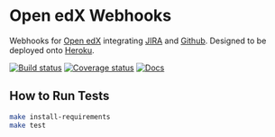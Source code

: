 # Open edX Webhooks

Webhooks for [Open edX][] integrating [JIRA][] and [Github][]. Designed to be
deployed onto [Heroku][].

[![Build status](https://travis-ci.org/edx/openedx-webhooks.svg?branch=master)](https://travis-ci.org/edx/openedx-webhooks)
[![Coverage status](http://codecov.io/github/edx/openedx-webhooks/coverage.svg?branch=master)](http://codecov.io/github/edx/openedx-webhooks?branch=master)
[![Docs](https://readthedocs.org/projects/openedx-webhooks/badge/?version=latest)](http://openedx-webhooks.readthedocs.org/en/latest/)


## How to Run Tests

```sh
make install-requirements
make test
```


[Github]: https://github.com/edx
[Heroku]: http://heroku.com
[JIRA]: https://openedx.atlassian.net
[Open edX]: http://openedx.org
